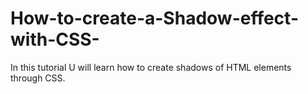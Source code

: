 # How-to-create-a-Shadow-effect-with-CSS-
In this tutorial U will learn how to create shadows of HTML elements through CSS.
